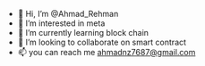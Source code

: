 - 👋 Hi, I’m @Ahmad_Rehman
- 👀 I’m interested in meta
- 🌱 I’m currently learning block chain 
- 💞️ I’m looking to collaborate on smart contract 
- 📫 you can reach me ahmadnz7687@gmail.com

<!---
Ahmad-hub-bot/Ahmad-hub-bot is a ✨ special ✨ repository because its `README.md` (this file) appears on your GitHub profile.
You can click the Preview link to take a look at your changes.
--->
